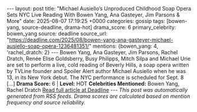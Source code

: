 --- layout: post title: "Michael Ausiello’s Unproduced Childhood Soap Opera Sets NYC Live Reading With Bowen Yang, Ana Gasteyer, Jim Parsons & More" date: 2025-08-07 17:19:25 +0000 categories: gossip tags: [bowen-yang, source-deadline, drama-hot] drama_score: 6 primary_celebrity: bowen_yang source: deadline source_url: "https://deadline.com/2025/08/bowen-yang-ana-gasteyer-michael-ausiello-soap-opera-1236481351/" mentions: {bowen_yang: 4, 'rachel_dratch: 2} --- Bowen Yang, Ana Gasteyer, Jim Parsons, Rachel Dratch, Renée Elise Goldsberry, Busy Philipps, Mitch Silpa and Michael Urie are set to perform a live, cold reading of Beverly Hills, a soap opera written by TVLine founder and Spoiler Alert author Michael Ausiello when he was 13, in its New York debut. The NYC performance is scheduled for Sept. 8 […] **Drama Score:** 6 | **Level:** HOT **Celebrities Mentioned:** Bowen Yang, Rachel Dratch [Read full article at Deadline](https://deadline.com/2025/08/bowen-yang-ana-gasteyer-michael-ausiello-soap-opera-1236481351/) --- *This post was automatically generated from RSS feeds. Drama scores are calculated based on mention frequency and source reliability.*